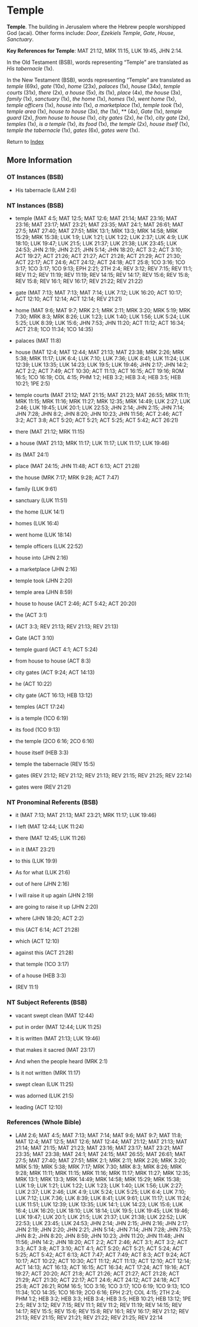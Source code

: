 # Temple
**Temple**. 
The building in Jerusalem where the Hebrew people worshipped God (acai). 
Other forms include: 
*Door*, *Ezekiels Temple*, *Gate*, *House*, *Sanctuary*. 


**Key References for Temple**: 
MAT 21:12, MRK 11:15, LUK 19:45, JHN 2:14. 


In the Old Testament (BSB), words representing “Temple” are translated as 
*His tabernacle* (1x). 


In the New Testament (BSB), words representing “Temple” are translated as 
*temple* (69x), *gate* (10x), *home* (23x), *palaces* (1x), *house* (34x), *temple courts* (31x), *there* (2x), *a house* (5x), *its* (1x), *place* (4x), *the house* (3x), *family* (1x), *sanctuary* (1x), *the home* (1x), *homes* (1x), *went home* (1x), *temple officers* (1x), *house into* (1x), *a marketplace* (1x), *temple took* (1x), *temple area* (1x), *house to house* (3x), *the* (1x), ** (4x), *Gate* (1x), *temple guard* (2x), *from house to house* (1x), *city gates* (2x), *he* (1x), *city gate* (2x), *temples* (1x), *is a temple* (1x), *its food* (1x), *the temple* (2x), *house itself* (1x), *temple the tabernacle* (1x), *gates* (6x), *gates were* (1x). 


Return to [Index](00-Index.md)

## More Information

### OT Instances (BSB)

* His tabernacle (LAM 2:6)



### NT Instances (BSB)

* temple (MAT 4:5; MAT 12:5; MAT 12:6; MAT 21:14; MAT 23:16; MAT 23:16; MAT 23:17; MAT 23:21; MAT 23:35; MAT 24:1; MAT 26:61; MAT 27:5; MAT 27:40; MAT 27:51; MRK 13:1; MRK 13:3; MRK 14:58; MRK 15:29; MRK 15:38; LUK 1:9; LUK 1:21; LUK 1:22; LUK 2:37; LUK 4:9; LUK 18:10; LUK 19:47; LUK 21:5; LUK 21:37; LUK 21:38; LUK 23:45; LUK 24:53; JHN 2:19; JHN 2:21; JHN 5:14; JHN 18:20; ACT 3:2; ACT 3:10; ACT 19:27; ACT 21:26; ACT 21:27; ACT 21:28; ACT 21:29; ACT 21:30; ACT 22:17; ACT 24:6; ACT 24:12; ACT 24:18; ACT 25:8; 1CO 3:16; 1CO 3:17; 1CO 3:17; 1CO 9:13; EPH 2:21; 2TH 2:4; REV 3:12; REV 7:15; REV 11:1; REV 11:2; REV 11:19; REV 11:19; REV 14:15; REV 14:17; REV 15:6; REV 15:8; REV 15:8; REV 16:1; REV 16:17; REV 21:22; REV 21:22)

* gate (MAT 7:13; MAT 7:13; MAT 7:14; LUK 7:12; LUK 16:20; ACT 10:17; ACT 12:10; ACT 12:14; ACT 12:14; REV 21:21)

* home (MAT 9:6; MAT 9:7; MRK 2:1; MRK 2:11; MRK 3:20; MRK 5:19; MRK 7:30; MRK 8:3; MRK 8:26; LUK 1:23; LUK 1:40; LUK 1:56; LUK 5:24; LUK 5:25; LUK 8:39; LUK 15:6; JHN 7:53; JHN 11:20; ACT 11:12; ACT 16:34; ACT 21:8; 1CO 11:34; 1CO 14:35)

* palaces (MAT 11:8)

* house (MAT 12:4; MAT 12:44; MAT 21:13; MAT 23:38; MRK 2:26; MRK 5:38; MRK 11:17; LUK 6:4; LUK 7:10; LUK 7:36; LUK 8:41; LUK 11:24; LUK 12:39; LUK 13:35; LUK 14:23; LUK 19:5; LUK 19:46; JHN 2:17; JHN 14:2; ACT 2:2; ACT 7:49; ACT 10:30; ACT 11:13; ACT 16:15; ACT 19:16; ROM 16:5; 1CO 16:19; COL 4:15; PHM 1:2; HEB 3:2; HEB 3:4; HEB 3:5; HEB 10:21; 1PE 2:5)

* temple courts (MAT 21:12; MAT 21:15; MAT 21:23; MAT 26:55; MRK 11:11; MRK 11:15; MRK 11:16; MRK 11:27; MRK 12:35; MRK 14:49; LUK 2:27; LUK 2:46; LUK 19:45; LUK 20:1; LUK 22:53; JHN 2:14; JHN 2:15; JHN 7:14; JHN 7:28; JHN 8:2; JHN 8:20; JHN 10:23; JHN 11:56; ACT 2:46; ACT 3:2; ACT 3:8; ACT 5:20; ACT 5:21; ACT 5:25; ACT 5:42; ACT 26:21)

* there (MAT 21:12; MRK 11:15)

* a house (MAT 21:13; MRK 11:17; LUK 11:17; LUK 11:17; LUK 19:46)

* its (MAT 24:1)

* place (MAT 24:15; JHN 11:48; ACT 6:13; ACT 21:28)

* the house (MRK 7:17; MRK 9:28; ACT 7:47)

* family (LUK 9:61)

* sanctuary (LUK 11:51)

* the home (LUK 14:1)

* homes (LUK 16:4)

* went home (LUK 18:14)

* temple officers (LUK 22:52)

* house into (JHN 2:16)

* a marketplace (JHN 2:16)

* temple took (JHN 2:20)

* temple area (JHN 8:59)

* house to house (ACT 2:46; ACT 5:42; ACT 20:20)

* the (ACT 3:1)

*  (ACT 3:3; REV 21:13; REV 21:13; REV 21:13)

* Gate (ACT 3:10)

* temple guard (ACT 4:1; ACT 5:24)

* from house to house (ACT 8:3)

* city gates (ACT 9:24; ACT 14:13)

* he (ACT 10:22)

* city gate (ACT 16:13; HEB 13:12)

* temples (ACT 17:24)

* is a temple (1CO 6:19)

* its food (1CO 9:13)

* the temple (2CO 6:16; 2CO 6:16)

* house itself (HEB 3:3)

* temple the tabernacle (REV 15:5)

* gates (REV 21:12; REV 21:12; REV 21:13; REV 21:15; REV 21:25; REV 22:14)

* gates were (REV 21:21)



### NT Pronominal Referents (BSB)

* it (MAT 7:13; MAT 21:13; MAT 23:21; MRK 11:17; LUK 19:46)

* I left (MAT 12:44; LUK 11:24)

* there (MAT 12:45; LUK 11:26)

* in it (MAT 23:21)

* to this (LUK 19:9)

* As for what (LUK 21:6)

* out of here (JHN 2:16)

* I will raise it up again (JHN 2:19)

* are going to raise it up (JHN 2:20)

* where (JHN 18:20; ACT 2:2)

* this (ACT 6:14; ACT 21:28)

* which (ACT 12:10)

* against this (ACT 21:28)

* that temple (1CO 3:17)

* of a house (HEB 3:3)

*  (REV 11:1)



### NT Subject Referents (BSB)

* vacant swept clean (MAT 12:44)

* put in order (MAT 12:44; LUK 11:25)

* It is written (MAT 21:13; LUK 19:46)

* that makes it sacred (MAT 23:17)

* And when the people heard (MRK 2:1)

* Is it not written (MRK 11:17)

* swept clean (LUK 11:25)

* was adorned (LUK 21:5)

* leading (ACT 12:10)



### References (Whole Bible)

* LAM 2:6; MAT 4:5; MAT 7:13; MAT 7:14; MAT 9:6; MAT 9:7; MAT 11:8; MAT 12:4; MAT 12:5; MAT 12:6; MAT 12:44; MAT 21:12; MAT 21:13; MAT 21:14; MAT 21:15; MAT 21:23; MAT 23:16; MAT 23:17; MAT 23:21; MAT 23:35; MAT 23:38; MAT 24:1; MAT 24:15; MAT 26:55; MAT 26:61; MAT 27:5; MAT 27:40; MAT 27:51; MRK 2:1; MRK 2:11; MRK 2:26; MRK 3:20; MRK 5:19; MRK 5:38; MRK 7:17; MRK 7:30; MRK 8:3; MRK 8:26; MRK 9:28; MRK 11:11; MRK 11:15; MRK 11:16; MRK 11:17; MRK 11:27; MRK 12:35; MRK 13:1; MRK 13:3; MRK 14:49; MRK 14:58; MRK 15:29; MRK 15:38; LUK 1:9; LUK 1:21; LUK 1:22; LUK 1:23; LUK 1:40; LUK 1:56; LUK 2:27; LUK 2:37; LUK 2:46; LUK 4:9; LUK 5:24; LUK 5:25; LUK 6:4; LUK 7:10; LUK 7:12; LUK 7:36; LUK 8:39; LUK 8:41; LUK 9:61; LUK 11:17; LUK 11:24; LUK 11:51; LUK 12:39; LUK 13:35; LUK 14:1; LUK 14:23; LUK 15:6; LUK 16:4; LUK 16:20; LUK 18:10; LUK 18:14; LUK 19:5; LUK 19:45; LUK 19:46; LUK 19:47; LUK 20:1; LUK 21:5; LUK 21:37; LUK 21:38; LUK 22:52; LUK 22:53; LUK 23:45; LUK 24:53; JHN 2:14; JHN 2:15; JHN 2:16; JHN 2:17; JHN 2:19; JHN 2:20; JHN 2:21; JHN 5:14; JHN 7:14; JHN 7:28; JHN 7:53; JHN 8:2; JHN 8:20; JHN 8:59; JHN 10:23; JHN 11:20; JHN 11:48; JHN 11:56; JHN 14:2; JHN 18:20; ACT 2:2; ACT 2:46; ACT 3:1; ACT 3:2; ACT 3:3; ACT 3:8; ACT 3:10; ACT 4:1; ACT 5:20; ACT 5:21; ACT 5:24; ACT 5:25; ACT 5:42; ACT 6:13; ACT 7:47; ACT 7:49; ACT 8:3; ACT 9:24; ACT 10:17; ACT 10:22; ACT 10:30; ACT 11:12; ACT 11:13; ACT 12:10; ACT 12:14; ACT 14:13; ACT 16:13; ACT 16:15; ACT 16:34; ACT 17:24; ACT 19:16; ACT 19:27; ACT 20:20; ACT 21:8; ACT 21:26; ACT 21:27; ACT 21:28; ACT 21:29; ACT 21:30; ACT 22:17; ACT 24:6; ACT 24:12; ACT 24:18; ACT 25:8; ACT 26:21; ROM 16:5; 1CO 3:16; 1CO 3:17; 1CO 6:19; 1CO 9:13; 1CO 11:34; 1CO 14:35; 1CO 16:19; 2CO 6:16; EPH 2:21; COL 4:15; 2TH 2:4; PHM 1:2; HEB 3:2; HEB 3:3; HEB 3:4; HEB 3:5; HEB 10:21; HEB 13:12; 1PE 2:5; REV 3:12; REV 7:15; REV 11:1; REV 11:2; REV 11:19; REV 14:15; REV 14:17; REV 15:5; REV 15:6; REV 15:8; REV 16:1; REV 16:17; REV 21:12; REV 21:13; REV 21:15; REV 21:21; REV 21:22; REV 21:25; REV 22:14




